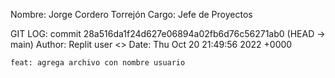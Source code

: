 Nombre: Jorge Cordero Torrejón
Cargo: Jefe de Proyectos

GIT LOG:
commit 28a516da1f24d627e06894a02fb6d76c56271ab0 (HEAD -> main)
Author: Replit user <>
Date:   Thu Oct 20 21:49:56 2022 +0000

    feat: agrega archivo con nombre usuario


